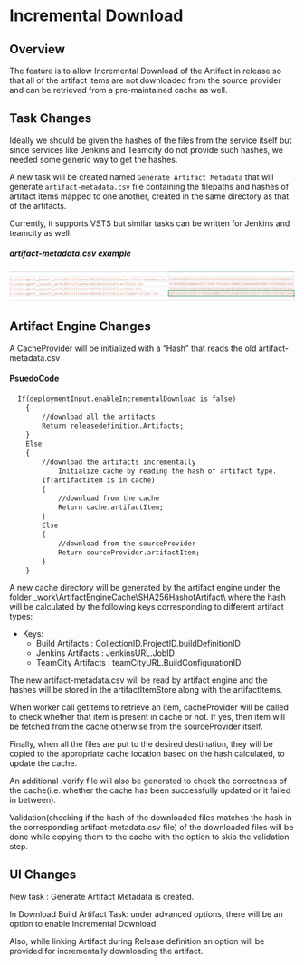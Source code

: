 # Incremental Download

## Overview
The feature is to allow Incremental Download of the Artifact in release so that all of the artifact items are not downloaded from the source provider and can be retrieved from a pre-maintained cache as well.

## Task Changes
Ideally we should be given the hashes of the files from the service itself but since services like Jenkins and Teamcity do not provide such hashes, we needed some generic way to get the hashes.

A new task will be created named `Generate Artifact Metadata` that will generate `artifact-metadata.csv` file containing the filepaths and hashes of artifact items mapped to one another, created in the same directory as that of the artifacts.

Currently, it supports VSTS but similar tasks can be written for Jenkins and teamcity as well. 

##### artifact-metadata.csv example
![Alt text](./artifact-metadata(.csv).png?raw=true "Title")

## Artifact Engine Changes
A CacheProvider will be initialized with a “Hash” that reads the old artifact-metadata.csv

#### PsuedoCode
```
  If(deploymentInput.enableIncrementalDownload is false)
	{
		//download all the artifacts
		Return releasedefinition.Artifacts;
	}
	Else
	{
		//download the artifacts incrementally
    		Initialize cache by reading the hash of artifact type.
		If(artifactItem is in cache)
		{
			//download from the cache
			Return cache.artifactItem;
		}
		Else
		{
			//download from the sourceProvider
			Return sourceProvider.artifactItem;
		}
	}
```

A new cache directory will be generated by the artifact engine under the folder _work\ArtifactEngineCache\SHA256HashofArtifact\ where the hash will be calculated by the following keys corresponding to different artifact types:
- Keys:
  - Build Artifacts : CollectionID.ProjectID.buildDefinitionID
  - Jenkins Artifacts : JenkinsURL.JobID
  - TeamCity Artifacts : teamCityURL.BuildConfigurationID

The new  artifact-metadata.csv will be read by artifact engine and the hashes will be stored in the artifactItemStore along with the artifactItems.

When worker call getItems to retrieve an item, cacheProvider will be called to check whether that item is present in cache or not. If yes, then item will be fetched from the cache otherwise from the sourceProvider itself.

Finally, when all the files are put to the desired destination, they will be copied to the appropriate cache location based on the hash calculated, to update the cache.

An additional .verify file will also be generated to check the correctness of the cache(i.e. whether the cache has been successfully updated or it failed in between).

Validation(checking if the hash of the downloaded files matches the hash in the corresponding artifact-metadata.csv file) of the downloaded files will be done while copying them to the cache with the option to skip the validation step.


## UI Changes
New task : Generate Artifact Metadata is created.

In Download Build Artifact Task: under advanced options, there will be an option to enable Incremental Download.

Also, while linking Artifact during Release definition an option will be provided for incrementally downloading the artifact.
